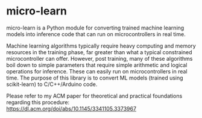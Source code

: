 # micro-learn
micro-learn is a Python module for converting trained machine learning models into inference code that can run on microcontrollers in real time.

Machine learning algorithms typically require heavy computing and memory resources in the training phase, far greater than what a typical constrained microcontroller can offer. However, post training, many of these algorithms boil down to simple parameters that require simple arithmetic and logical operations for inference. These can easily run on microcontrollers in real time. The purpose of this library is to convert ML models (trained using scikit-learn) to C/C++/Arduino code.

Please refer to my ACM paper for theoretical and practical foundations regarding this procedure:
https://dl.acm.org/doi/abs/10.1145/3341105.3373967
 
